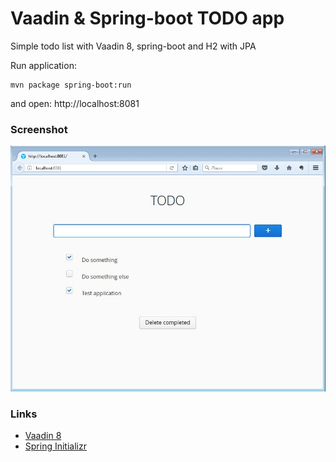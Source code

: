 # Vaadin & Spring-boot TODO app

Simple todo list with Vaadin 8, spring-boot and H2 with JPA

Run application:
```
mvn package spring-boot:run
```
and open: http://localhost:8081


### Screenshot
![screenshot](Screenshot.jpg)


### Links
* [Vaadin 8](https://vaadin.com/framework)
* [Spring Initializr](https://start.spring.io/)